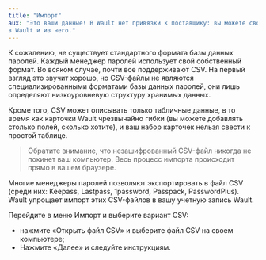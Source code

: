 ```yaml
---
title: "Импорт"
aux: "Это ваши данные! В Wault нет привязки к поставщику: вы можете свободно перемещать свои данные
в Wault и из него."
---
```


К сожалению, не существует стандартного формата базы данных паролей. Каждый менеджер паролей использует 
свой собственный формат. Во всяком случае, почти все поддерживают CSV. На первый взгляд это звучит хорошо, 
но CSV-файлы не являются специализированными форматами базы данных паролей, они лишь определяют низкоуровневую 
структуру хранимых данных. 

Кроме того, CSV может описывать только табличные данные, в то время как карточки Wault чрезвычайно гибки 
(вы можете добавлять столько полей, сколько хотите), и ваш набор карточек нельзя свести к простой таблице.

> Обратите внимание, что незашифрованный CSV-файл никогда не покинет ваш компьютер. Весь процесс
> импорта происходит прямо в вашем браузере.

Многие менеджеры паролей позволяют экспортировать в файл CSV (среди них: Keepass, Lastpass, 1password, Passpack, 
PasswordPlus). Wault упрощает импорт этих CSV-файлов в вашу учетную запись Wault.

Перейдите в меню Импорт и выберите вариант CSV:

- нажмите «Открыть файл CSV» и выберите файл CSV на своем компьютере;
- Нажмите «Далее» и следуйте инструкциям.
